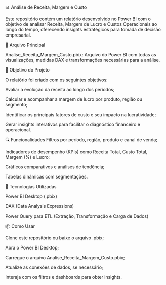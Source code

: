 📊 Análise de Receita, Margem e Custo

Este repositório contém um relatório desenvolvido no Power BI com o objetivo de analisar Receita, Margem de Lucro e Custos Operacionais ao longo do tempo, oferecendo insights estratégicos para tomada de decisão empresarial.

📁 Arquivo Principal

Analise_Receita_Margem_Custo.pbix: Arquivo do Power BI com todas as visualizações, medidas DAX e transformações necessárias para a análise.

📌 Objetivo do Projeto

O relatório foi criado com os seguintes objetivos:

Avaliar a evolução da receita ao longo dos períodos;

Calcular e acompanhar a margem de lucro por produto, região ou segmento;

Identificar os principais fatores de custo e seu impacto na lucratividade;

Gerar insights interativos para facilitar o diagnóstico financeiro e operacional.

🔍 Funcionalidades
Filtros por período, região, produto e canal de venda;

Indicadores de desempenho (KPIs) como Receita Total, Custo Total, Margem (%) e Lucro;

Gráficos comparativos e análises de tendência;

Tabelas dinâmicas com segmentações.

🧠 Tecnologias Utilizadas

Power BI Desktop (.pbix)

DAX (Data Analysis Expressions)

Power Query para ETL (Extração, Transformação e Carga de Dados)

📦 Como Usar

Clone este repositório ou baixe o arquivo .pbix;

Abra o Power BI Desktop;

Carregue o arquivo Analise_Receita_Margem_Custo.pbix;

Atualize as conexões de dados, se necessário;

Interaja com os filtros e dashboards para obter insights.
